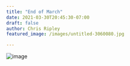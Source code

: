 ```yaml
---
title: "End of March"
date: 2021-03-30T20:45:30-07:00
draft: false
author: Chris Ripley
featured_image: /images/untitled-3060080.jpg

---
```


![image](/images/untitled-3060080.jpg)